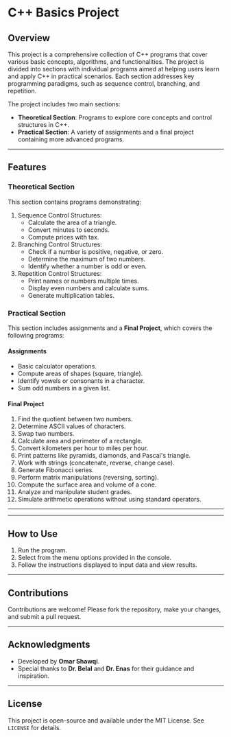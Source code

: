# C++ Basics Project

## Overview
This project is a comprehensive collection of C++ programs that cover various basic concepts, algorithms, and functionalities. The project is divided into sections with individual programs aimed at helping users learn and apply C++ in practical scenarios. Each section addresses key programming paradigms, such as sequence control, branching, and repetition.

The project includes two main sections:
- **Theoretical Section**: Programs to explore core concepts and control structures in C++.
- **Practical Section**: A variety of assignments and a final project containing more advanced programs.

---

## Features
### Theoretical Section
This section contains programs demonstrating:
1. Sequence Control Structures:
   - Calculate the area of a triangle.
   - Convert minutes to seconds.
   - Compute prices with tax.
2. Branching Control Structures:
   - Check if a number is positive, negative, or zero.
   - Determine the maximum of two numbers.
   - Identify whether a number is odd or even.
3. Repetition Control Structures:
   - Print names or numbers multiple times.
   - Display even numbers and calculate sums.
   - Generate multiplication tables.

### Practical Section
This section includes assignments and a **Final Project**, which covers the following programs:

#### Assignments
- Basic calculator operations.
- Compute areas of shapes (square, triangle).
- Identify vowels or consonants in a character.
- Sum odd numbers in a given list.

#### Final Project
1. Find the quotient between two numbers.
2. Determine ASCII values of characters.
3. Swap two numbers.
4. Calculate area and perimeter of a rectangle.
5. Convert kilometers per hour to miles per hour.
6. Print patterns like pyramids, diamonds, and Pascal's triangle.
7. Work with strings (concatenate, reverse, change case).
8. Generate Fibonacci series.
9. Perform matrix manipulations (reversing, sorting).
10. Compute the surface area and volume of a cone.
11. Analyze and manipulate student grades.
12. Simulate arithmetic operations without using standard operators.

---


---

## How to Use
1. Run the program.
2. Select from the menu options provided in the console.
3. Follow the instructions displayed to input data and view results.

---

## Contributions
Contributions are welcome! Please fork the repository, make your changes, and submit a pull request.

---

## Acknowledgments
- Developed by **Omar Shawqi**.
- Special thanks to **Dr. Belal** and **Dr. Enas** for their guidance and inspiration.

---

## License
This project is open-source and available under the MIT License. See `LICENSE` for details.


